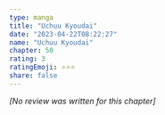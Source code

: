 ```yaml
---
type: manga
title: "Uchuu Kyoudai"
date: "2023-04-22T08:22:27"
name: "Uchuu Kyoudai"
chapter: 50
rating: 3
ratingEmoji: ⭐️⭐️⭐️
share: false
---
```


_[No review was written for this chapter]_
